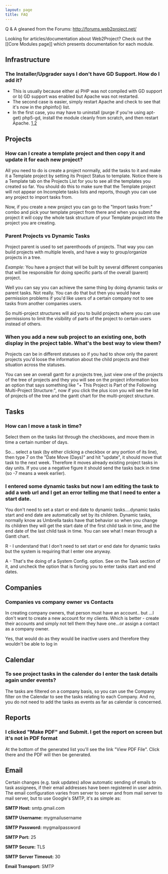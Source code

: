 ```yaml
---
layout: page
title: FAQ
---
```


Q & A gleaned from the Forums: http://forums.web2project.net/

Looking for articles/documentation about Web2Project? Check out the [[Core Modules page]] which presents documentation for each module.

## Infrastructure

###  The Installer/Upgrader says I don't have GD Support. How do I add it?

*  This is usually because either a) PHP was not compiled with GD support or b) GD support was enabled but Apache was not restarted.
*  The second case is easier, simply restart Apache and check to see that it's now in the phpinfo() list.
*  In the first case, you may have to uninstall (purge if you're using apt-get) php5-gd, install the module cleanly from scratch, and then restart Apache. [1](http://serverfault.com/questions/238948/how-to-install-php5-gd-on-ubuntu),[2](http://php.net/manual/en/image.installation.php)

## Projects

### How can I create a template project and then copy it and update it for each new project?

All you need to do is create a project normally, add the tasks to it and make it a Template project by setting its Project Status to template.
Notice there is a Template tab on the Projects List for you to see all the templates you created so far.
You should do this to make sure that the Template project will not appear on Incomplete tasks lists and reports, though you can use any project to import tasks from.

Now, if you create a new project you can go to the "Import tasks from:" combo and pick your template project from there and when you submit the project it will copy the whole task structure of your Template project into the project you are creating.

### Parent Projects vs Dynamic Tasks

Project parent is used to set parenthoods of projects.
That way you can build projects with multiple levels, and have a way to group/organize projects in a tree.

*Example:* You have a project that will be built by several different companies that will be responsible for doing specific parts of the overall (parent) project.

Well you can say you can achieve the same thing by doing dynamic tasks or parent tasks. Not really.
You can do that but then you would have permission problems if you'd like users of a certain company not to see tasks from another companies users.

So multi-project structures will aid you to build projects where you can use permissions to limit the visibility of parts of the project to certain users instead of others.

### When you add a new sub project to an existing one, both display in the project table. What's the best way to view them?

Projects can be in different statuses so if you had to show only the parent projects you'd loose the information about the child projects and their situation across the statuses.

You can see an overall gantt for a projects tree, just view one of the projects of the tree of projects and they you will see on the project information box an option that says something like "+ This Project is Part of the Following Multi-Project Structure:", now if you click the plus icon you will see the list of projects of the tree and the gantt chart for the multi-project structure.

## Tasks

### How can I move a task in time?

Select them on the tasks list through the checkboxes, and move them in time a certain number of days.

So... select a task (by either clicking a checkbox or any portion of its line), then type 7 on the "Date Move (Days)" and hit "update", it should move that task to the next week.
Therefore it moves already existing project tasks in day units.
If you use a negative figure it should send the tasks back in time (so -7 means a week earlier).

### I entered some dynamic tasks but now I am editing the task to add a web url and I get an error telling me that I need to enter a start date.

You don't need to set a start or end date to dynamic tasks....dynamic tasks start and end date are automatically set by its children. Dynamic tasks, normally know as Umbrella tasks have that behavior so when you change its children they will get the start date of the first child task in time, and the end date of the last child task in time. You can see what I mean through a Gantt chart.

R - I understand that I don't need to set start or end date for dynamic tasks but the system is requiring that I enter one anyway.

A - That's the doing of a System Config. option. See on the Task section of it, and uncheck the option that is forcing you to enter tasks start and end dates.

## Companies

### Companies vs company owner vs Contacts

In creating company owners, that person must have an account.. but …I don't want to create a new account for my clients. Which is better - create their accounts and simply not tell them they have one...or assign a contact as a company owner.

Yes, that would do as they would be inactive users and therefore they wouldn't be able to log in

## Calendar

### To see project tasks in the calender do I enter the task details again under events?

The tasks are filtered on a company basis, so you can use the Company filter on the Calendar to see the tasks relating to each Company. And no, you do not need to add the tasks as events as far as calendar is concerned.

## Reports

### I clicked "Make PDF" and Submit. I get the report on screen but it's not in PDF format

At the bottom of the generated list you'll see the link "View PDF File". Click there and the PDF will then be generated.


## Email

Certain changes (e.g. task updates) allow automatic sending of emails to task assignees, if their email addresses have been registered in user admin. The email configuration varies from server to server and from mail server to mail server, but to use Google's SMTP, it's as simple as:

**SMTP Host:** smtp.gmail.com

**SMTP Username:** mygmailusername

**SMTP Password:** mygmailpassword

**SMTP Port:** 25

**SMTP Secure:** TLS

**SMTP Server Timeout:** 30

**Email Transport:** SMTP
